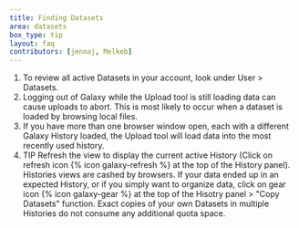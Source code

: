 ```yaml
---
title: Finding Datasets
area: datasets
box_type: tip
layout: faq
contributors: [jennaj, Melkeb]
---
```



1. To review all active Datasets in your account, look under User > Datasets.
2. Logging out of Galaxy while the Upload tool is still loading data can cause uploads to abort. This is most likely to occur when a dataset is loaded by browsing local files.
3. If you have more than one browser window open, each with a different Galaxy History loaded, the Upload tool will load data into the most recently used history.
4. TIP Refresh the view to display the current active History (Click on refresh icon {% icon galaxy-refresh %} at the top of the History panel). Histories views are cashed by browsers. If your data ended up in an expected History, or if you simply want to organize data, click on gear icon {% icon galaxy-gear %} at the top of the Hisotry panel > "Copy Datasets" function. Exact copies of your own Datasets in multiple Histories do not consume any additional quota space.
